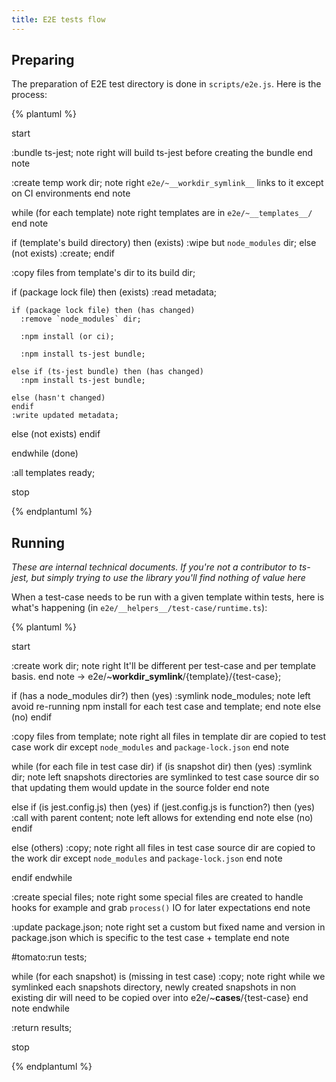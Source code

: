 ```yaml
---
title: E2E tests flow
---
```

## Preparing

The preparation of E2E test directory is done in `scripts/e2e.js`. Here is the process:

{% plantuml %}

start

:bundle ts-jest;
note right
  will build ts-jest before creating the bundle
end note

:create temp work dir;
note right
  `e2e/~__workdir_symlink__` links to it
  except on CI environments
end note

while (for each template)
  note right
    templates are in `e2e/~__templates__/`
  end note

  if (template's build directory) then (exists)
    :wipe but `node_modules` dir;
  else (not exists)
    :create;
  endif

  :copy files from template's dir to its build dir;

  if (package lock file) then (exists)
    :read metadata;

    if (package lock file) then (has changed)
      :remove `node_modules` dir;

      :npm install (or ci);

      :npm install ts-jest bundle;

    else if (ts-jest bundle) then (has changed)
      :npm install ts-jest bundle;

    else (hasn't changed)
    endif
    :write updated metadata;

  else (not exists)
  endif

endwhile (done)

:all templates ready;

stop

{% endplantuml %}

## Running


*These are internal technical documents. If you're not a contributor to ts-jest, but simply trying to use the library you'll find nothing of value here* 


When a test-case needs to be run with a given template within tests, here is what's happening (in `e2e/__helpers__/test-case/runtime.ts`):

{% plantuml %}

start

:create work dir;
note right
  It'll be different per test-case
  and per template basis.
end note
-> e2e/~__workdir_symlink__/{template}/{test-case};

if (has a node_modules dir?) then (yes)
  :symlink node_modules;
  note left
    avoid re-running npm install
    for each test case and template;
  end note
else (no)
endif

:copy files from template;
note right
  all files in template dir are
  copied to test case work dir
  except `node_modules` and
  `package-lock.json`
end note

while (for each file in test case dir)
  if (is snapshot dir) then (yes)
    :symlink dir;
    note left
      snapshots directories are symlinked
      to test case source dir so that
      updating them would update in the
      source folder
    end note

  else if (is jest.config.js) then (yes)
    if (jest.config.js is function?) then (yes)
      :call with parent content;
      note left
        allows for
        extending
      end note
    else (no)
    endif

  else (others)
    :copy;
    note right
      all files in test case source
      dir are copied to the work dir
      except `node_modules` and
      `package-lock.json`
    end note

  endif
endwhile

:create special files;
note right
  some special files are created
  to handle hooks for example and
  grab `process()` IO for later
  expectations
end note

:update package.json;
note right
  set a custom but fixed name
  and version in package.json
  which is specific to the
  test case + template
end note

#tomato:run tests;

while (for each snapshot) is (missing in test case)
  :copy;
  note right
    while we symlinked each snapshots
    directory, newly created snapshots
    in non existing dir will need to
    be copied over into
    e2e/~__cases__/{test-case}
  end note
endwhile

:return results;

stop

{% endplantuml %}
